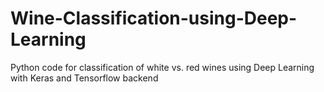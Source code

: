 # Wine-Classification-using-Deep-Learning

Python code for classification of white vs. red wines using Deep Learning with Keras and Tensorflow backend